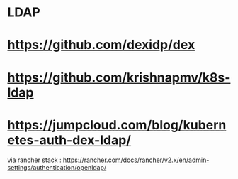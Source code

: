 # LDAP 
# https://github.com/dexidp/dex
# https://github.com/krishnapmv/k8s-ldap
# https://jumpcloud.com/blog/kubernetes-auth-dex-ldap/


via rancher stack : 
https://rancher.com/docs/rancher/v2.x/en/admin-settings/authentication/openldap/
